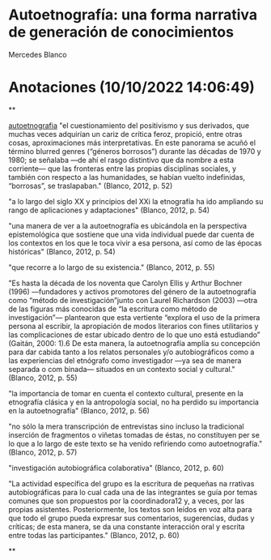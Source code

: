 # Autoetnografía: una forma narrativa de generación de conocimientos

Mercedes Blanco

# Anotaciones **(10/10/2022 14:06:49)**

\**

[autoetnografia](autoetnografia.md) "el cuestionamiento del positivismo y sus derivados, que muchas veces adquirían un cariz de crítica feroz, propició, entre otras cosas, aproximaciones más interpretativas. En este panorama se acuñó el término blurred genres (“géneros borrosos”) durante las décadas de 1970 y 1980; se señalaba —de ahí el rasgo distintivo que da nombre a esta corriente— que las fronteras entre las propias disciplinas sociales, y también con respecto a las humanidades, se habían vuelto indefinidas, “borrosas”, se traslapaban." (Blanco, 2012, p. 52)

"a lo largo del siglo XX y principios del XXi la etnografía ha ido ampliando su rango de aplicaciones y adaptaciones" (Blanco, 2012, p. 54)

"una manera de ver a la autoetnografía es ubicándola en la perspectiva epistemológica que sostiene que una vida individual puede dar cuenta de los contextos en los que le toca vivir a esa persona, así como de las épocas históricas" (Blanco, 2012, p. 54)

"que recorre a lo largo de su existencia." (Blanco, 2012, p. 55)

"Es hasta la década de los noventa que Carolyn Ellis y Arthur Bochner (1996) —fundadores y activos promotores del género de la autoetnografía como “método de investigación”junto con Laurel Richardson (2003) —otra de las figuras más conocidas de “la escritura como método de investigación”— plantearon que esta vertiente “explora el uso de la primera persona al escribir, la apropiación de modos literarios con fines utilitarios y las complicaciones de estar ubicado dentro de lo que uno está estudiando” (Gaitán, 2000: 1).6 De esta manera, la autoetnografía amplía su concepción para dar cabida tanto a los relatos personales y/o autobiográficos como a las experiencias del etnógrafo como investigador —ya sea de manera separada o com­ binada— situados en un contexto social y cultural." (Blanco, 2012, p. 55)

"la importancia de tomar en cuenta el contexto cultural, presente en la etnografía clásica y en la antropología social, no ha perdido su importancia en la autoetnografía" (Blanco, 2012, p. 56)

"no sólo la mera transcripción de entrevistas sino incluso la tradicional inserción de fragmentos o viñetas tomadas de éstas, no constituyen per se lo que a lo largo de este texto se ha venido refiriendo como autoetnografía." (Blanco, 2012, p. 57)

"investigación autobiográfica colaborativa" (Blanco, 2012, p. 60)

"La actividad específica del grupo es la escritura de pequeñas na­ rrativas autobiográficas para lo cual cada una de las integrantes se guía por temas comunes que son propuestos por la coordinadora12 y, a veces, por las propias asistentes. Posteriormente, los textos son leídos en voz alta para que todo el grupo pueda expresar sus comentarios, sugerencias, dudas y críticas; de esta manera, se da una constante interacción oral y escrita entre todas las participantes." (Blanco, 2012, p. 60)

\**
